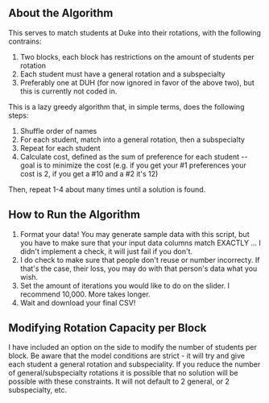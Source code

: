 ## About the Algorithm

This serves to match students at Duke into their rotations, with the following contrains:

1. Two blocks, each block has restrictions on the amount of students per rotation
2. Each student must have a general rotation and a subspecialty
3. Preferably one at DUH (for now ignored in favor of the above two), but this is currently not coded in. 

This is a lazy greedy algorithm that, in simple terms, does the following steps: 

1. Shuffle order of names
2. For each student, match into a general rotation, then a subspecialty
3. Repeat for each student
4. Calculate cost, defined as the sum of preference for each student -- goal is to minimize the cost (e.g. if you get your #1 preferences your cost is 2, if you get a #10 and a #2 it's 12)

Then, repeat 1-4 about many times until a solution is found.

## How to Run the Algorithm

1. Format your data! You may generate sample data with this script, but you have to make sure that your input data columns match EXACTLY ... I didn't implement a check, it will just fail if you don't.
2. I do check to make sure that people don't reuse or number incorrecty. If that's the case, their loss, you may do with that person's data what you wish.
3. Set the amount of iterations you would like to do on the slider. I recommend 10,000. More takes longer. 
4. Wait and download your final CSV!

## Modifying Rotation Capacity per Block

I have included an option on the side to modify the number of students per block. Be aware that the model conditions are strict - it will try and give each student a general rotation and subspeciality. If you reduce the number of general/subspecialty rotations it is possible that no solution will be possible with these constraints. It will not default to 2 general, or 2 subspecialty, etc.